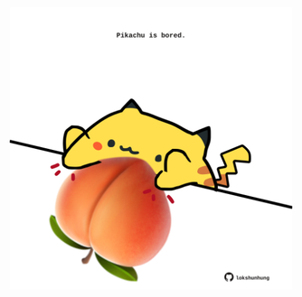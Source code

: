 <!-- built at 25/02/2023, 01:28:21 UTC -->
<p align="center">
  <img width="500" height="500" src="./ReadmeImage.svg">
</p>
